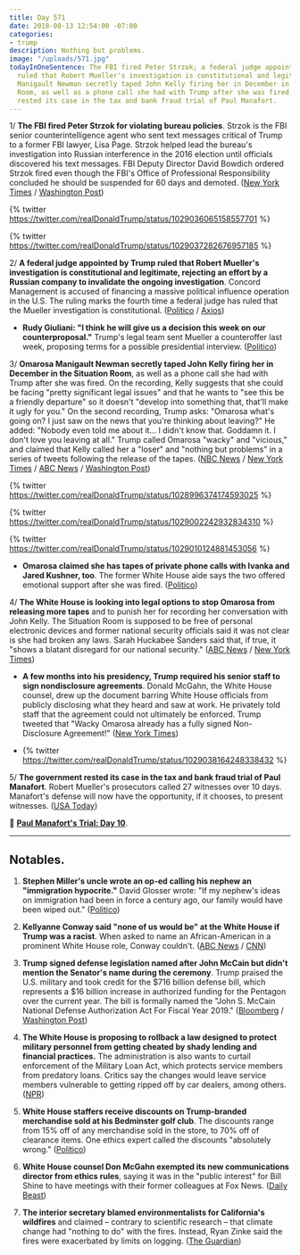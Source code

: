 ```yaml
---
title: Day 571
date: 2018-08-13 12:54:00 -07:00
categories:
- trump
description: Nothing but problems.
image: "/uploads/571.jpg"
todayInOneSentence: The FBI fired Peter Strzok; a federal judge appointed by Trump
  ruled that Robert Mueller's investigation is constitutional and legitimate; Omarosa
  Manigault Newman secretly taped John Kelly firing her in December in the Situation
  Room, as well as a phone call she had with Trump after she was fired; and the government
  rested its case in the tax and bank fraud trial of Paul Manafort.
---
```


1/ **The FBI fired Peter Strzok for violating bureau policies**. Strzok is the FBI senior counterintelligence agent who sent text messages critical of Trump to a former FBI lawyer, Lisa Page. Strzok helped lead the bureau's investigation into Russian interference in the 2016 election until officials discovered his text messages. FBI Deputy Director David Bowdich ordered Strzok fired even though the FBI's Office of Professional Responsibility concluded he should be suspended for 60 days and demoted. ([New York Times](https://www.nytimes.com/2018/08/13/us/politics/peter-strzok-fired-fbi.html) / [Washington Post](https://www.washingtonpost.com/world/national-security/fbi-agent-peter-strzok-fired-over-anti-trump-texts/2018/08/13/be98f84c-8e8b-11e8-b769-e3fff17f0689_story.html))

{% twitter https://twitter.com/realDonaldTrump/status/1029036065158557701 %}

{% twitter https://twitter.com/realDonaldTrump/status/1029037282676957185 %}

2/ **A federal judge appointed by Trump ruled that Robert Mueller's investigation is constitutional and legitimate, rejecting an effort by a Russian company to invalidate the ongoing investigation**. Concord Management is accused of financing a massive political influence operation in the U.S. The ruling marks the fourth time a federal judge has ruled that the Mueller investigation is constitutional. ([Politico](https://www.politico.com/story/2018/08/13/mueller-legitimate-court-ruling-774888) / [Axios](https://www.axios.com/trump-judge-rules-robert-mueller-investigation-constitutional-d781de0c-ba19-4705-8b96-d99401eb5989.html))

* **Rudy Giuliani: "I think he will give us a decision this week on our counterproposal."** Trump's legal team sent Mueller a counteroffer last week, proposing terms for a possible presidential interview. ([Politico](https://www.politico.com/story/2018/08/13/rudy-giuliani-trump-mueller-interview-decision-774872))

3/ **Omarosa Manigault Newman secretly taped John Kelly firing her in December in the Situation Room**, as well as a phone call she had with Trump after she was fired. On the recording, Kelly suggests that she could be facing "pretty significant legal issues" and that he wants to "see this be a friendly departure" so it doesn't "develop into something that, that'll make it ugly for you." On the second recording, Trump asks: "Omarosa what's going on? I just saw on the news that you're thinking about leaving?" He added: "Nobody even told me about it... I didn't know that. Goddamn it. I don't love you leaving at all." Trump called Omarosa "wacky" and "vicious," and claimed that Kelly called her a "loser" and "nothing but problems" in a series of tweets following the release of the tapes. ([NBC News](https://www.nbcnews.com/politics/donald-trump/omarosa-manigault-newman-reveals-recording-she-made-president-trump-day-n900066) / [New York Times](https://www.nytimes.com/2018/08/12/us/politics/omarosa-trump-tape.html) / [ABC News](https://abcnews.go.com/Politics/omarosa-unveils-audio-trumps-call-firing/story?id=57149028) / [Washington Post](https://www.washingtonpost.com/politics/omarosa-manigault-newman-claims-false-imprisonment-during-her-firing-accuses-trump-of-lying/2018/08/13/175b3e88-9ee8-11e8-83d2-70203b8d7b44_story.html))

{% twitter https://twitter.com/realDonaldTrump/status/1028996374174593025 %}

{% twitter https://twitter.com/realDonaldTrump/status/1029002242932834310 %}

{% twitter https://twitter.com/realDonaldTrump/status/1029010124881453056 %}

* **Omarosa claimed she has tapes of private phone calls with Ivanka and Jared Kushner, too**. The former White House aide says the two offered emotional support after she was fired. ([Politico](https://www.politico.com/story/2018/08/13/omarosa-jared-ivanka-tapes-775712))

4/ **The White House is looking into legal options to stop Omarosa from releasing more tapes** and to punish her for recording her conversation with John Kelly. The Situation Room is supposed to be free of personal electronic devices and former national security officials said it was not clear is she had broken any laws. Sarah Huckabee Sanders said that, if true, it "shows a blatant disregard for our national security." ([ABC News](https://abcnews.go.com/Politics/white-house-exploring-legal-options-omarosa-manigault-newman/story?id=57146994) / [New York Times](https://www.nytimes.com/2018/08/12/us/politics/omarosa-trump-tape.html))

* **A few months into his presidency, Trump required his senior staff to sign nondisclosure agreements**. Donald McGahn, the White House counsel, drew up the document barring White House officials from publicly disclosing what they heard and saw at work. He privately told staff that the agreement could not ultimately be enforced. Trump tweeted that "Wacky Omarosa already has a fully signed Non-Disclosure Agreement!" ([New York Times](https://www.nytimes.com/2018/03/21/us/politics/trump-nondisclosure-agreement.html))

* {% twitter https://twitter.com/realDonaldTrump/status/1029038164248338432 %}

5/ **The government rested its case in the tax and bank fraud trial of Paul Manafort**. Robert Mueller's prosecutors called 27 witnesses over 10 days. Manafort's defense will now have the opportunity, if it chooses, to present witnesses. ([USA Today](https://www.usatoday.com/story/news/politics/2018/08/13/paul-manafort-trial-prosecution-rests/981936002/))

📰 **[Paul Manafort's Trial: Day 10](https://whatthefuckjusthappenedtoday.com/paul-manaforts-trial/)**.

---

## Notables.

1. **Stephen Miller's uncle wrote an op-ed calling his nephew an "immigration hypocrite."** David Glosser wrote: "If my nephew's ideas on immigration had been in force a century ago, our family would have been wiped out." ([Politico](https://www.politico.com/magazine/story/2018/08/13/stephen-miller-is-an-immigration-hypocrite-i-know-because-im-his-uncle-219351))

2. **Kellyanne Conway said "none of us would be" at the White House if Trump was a racist**. When asked to name an African-American in a prominent White House role, Conway couldn't. ([ABC News](https://abcnews.go.com/Politics/kellyanne-conway-accusation-trump-racist-us-true/story?id=57142582) / [CNN](https://www.cnn.com/2018/08/12/politics/kellyanne-conway-white-house-staff/index.html))

3. **Trump signed defense legislation named after John McCain but didn't mention the Senator's name during the ceremony**. Trump praised the U.S. military and took credit for the $716 billion defense bill, which represents a $16 billion increase in authorized funding for the Pentagon over the current year. The bill is formally named the "John S. McCain National Defense Authorization Act For Fiscal Year 2019." ([Bloomberg](https://www.bloomberg.com/news/articles/2018-08-13/trump-fails-to-cite-mccain-s-name-in-signing-bill-named-for-him) / [Washington Post](https://www.washingtonpost.com/politics/trump-to-sign-defense-bill-named-after-one-of-his-leading-critics--john-mccain/2018/08/13/8dc4c1d8-9f07-11e8-8e87-c869fe70a721_story.html))

4. **The White House is proposing to rollback a law designed to protect military personnel from getting cheated by shady lending and financial practices.** The administration is also wants to curtail enforcement of the Military Loan Act, which protects service members from predatory loans. Critics say the changes would leave service members vulnerable to getting ripped off by car dealers, among others. ([NPR](https://www.npr.org/2018/08/13/637992389/white-house-takes-aim-at-financial-protections-for-military))

5. **White House staffers receive discounts on Trump-branded merchandise sold at his Bedminster golf club**. The discounts range from 15% off of any merchandise sold in the store, to 70% off of clearance items. One ethics expert called the discounts "absolutely wrong." ([Politico](https://www.politico.com/story/2018/08/13/trump-white-house-staff-golf-clubs-perks-776098))

6. **White House counsel Don McGahn exempted its new communications director from ethics rules**, saying it was in the "public interest" for Bill Shine to have meetings with their former colleagues at Fox News. ([Daily Beast](https://www.thedailybeast.com/white-house-its-in-public-interest-for-staff-to-skirt-ethics-rules-to-meet-with-fox-news))

7. **The interior secretary blamed environmentalists for California's wildfires** and claimed – contrary to scientific research – that climate change had "nothing to do" with the fires. Instead, Ryan Zinke said the fires were exacerbated by limits on logging. ([The Guardian](https://www.theguardian.com/environment/2018/aug/13/us-interior-secretary-ryan-zinke-climate-change-environmentalists))